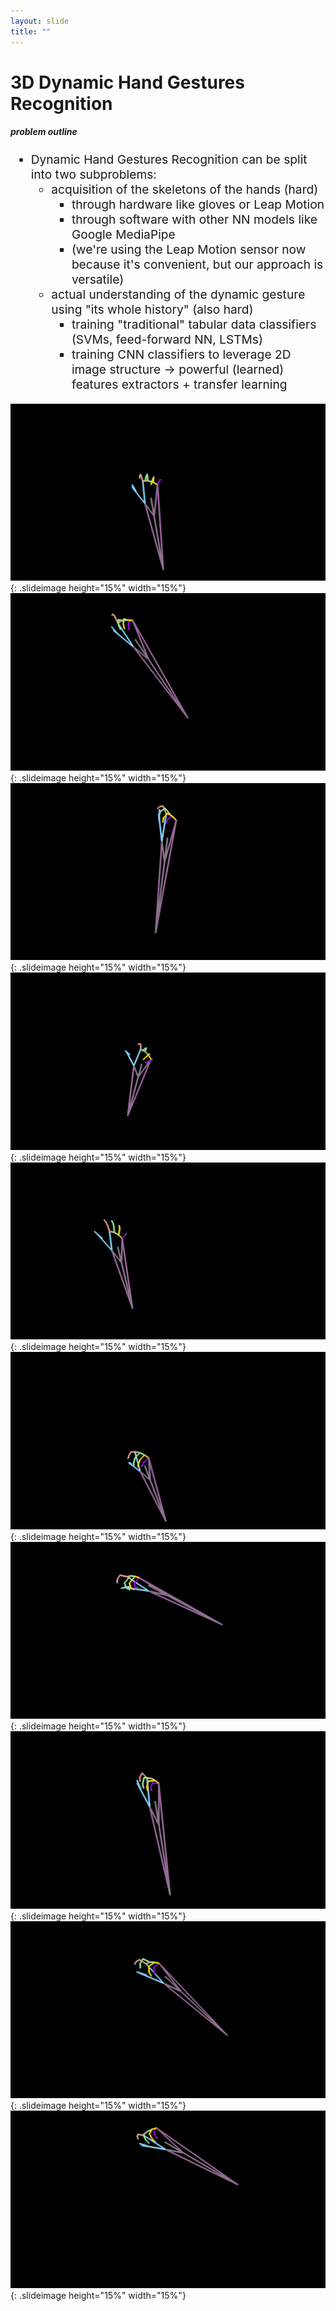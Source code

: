 ```yaml
---
layout: slide
title: ""
---
```


# 3D Dynamic Hand Gestures Recognition
##### **problem outline**

<div markdown="1" style="font-size:2vw">

- Dynamic Hand Gestures Recognition can be split into two subproblems:
	- acquisition of the skeletons of the hands (hard)
		- through hardware like gloves or Leap Motion
		- through software with other NN models like Google MediaPipe
		- (we're using the Leap Motion sensor now because it's convenient, but our approach is versatile)
	- actual understanding of the dynamic gesture using "its whole history" (also hard)
		- training "traditional" tabular data classifiers (SVMs, feed-forward NN, LSTMs)
		- training CNN classifiers to leverage 2D image structure -> powerful (learned) features extractors + transfer learning

</div>

<!-- | <figcaption class="figcaption" markdown="1"> Grab </figcaption> | <figcaption class="figcaption" markdown="1"> Pinch </figcaption> | -->

![grab](img/dynamic-hands-gestures-animated-gifs/grab.gif){: .slideimage height="15%" width="15%"}
![pinch](img/dynamic-hands-gestures-animated-gifs/pinch.gif){: .slideimage height="15%" width="15%"}
![tap](img/dynamic-hands-gestures-animated-gifs/tap.gif){: .slideimage height="15%" width="15%"}
![swipe-left](img/dynamic-hands-gestures-animated-gifs/swipe-left.gif){: .slideimage height="15%" width="15%"}
![swipe-right](img/dynamic-hands-gestures-animated-gifs/swipe-right.gif){: .slideimage height="15%" width="15%"}
![swipe-O](img/dynamic-hands-gestures-animated-gifs/swipe-O.gif){: .slideimage height="15%" width="15%"}
![swipe-V](img/dynamic-hands-gestures-animated-gifs/swipe-V.gif){: .slideimage height="15%" width="15%"}
![OK](img/dynamic-hands-gestures-animated-gifs/OK.gif){: .slideimage height="15%" width="15%"}
![expand](img/dynamic-hands-gestures-animated-gifs/expand.gif){: .slideimage height="15%" width="15%"}
![three](img/dynamic-hands-gestures-animated-gifs/three.gif){: .slideimage height="15%" width="15%"}

<!--
![one](img/dynamic-hands-gestures-animated-gifs/one.gif){: .slideimage height="15%" width="15%"}
![two](img/dynamic-hands-gestures-animated-gifs/two.gif){: .slideimage height="15%" width="15%"}
![four](img/dynamic-hands-gestures-animated-gifs/four.gif){: .slideimage height="15%" width="15%"}
-->


<!-- figcaption class="figcaption" markdown="1">

Credits: [Visualizing the Loss Landscape of Neural Nets](https://arxiv.org/pdf/1712.09913.pdf){: .pleaseletmeclickonthislink}

</figcaption -->

